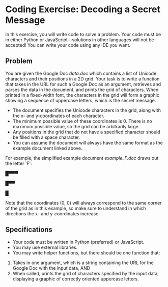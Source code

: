 # Coding Exercise: Decoding a Secret Message

In this exercise, you will write code to solve a problem. Your code must be in either Python or JavaScript—solutions in other languages will not be accepted! You can write your code using any IDE you want.

## Problem

You are given the Google Doc _data.doc_ which contains a list of Unicode characters and their positions in a 2D grid. Your task is to write a function that takes in the URL for such a Google Doc as an argument, retrieves and parses the data in the document, and prints the grid of characters. When printed in a fixed-width font, the characters in the grid will form a graphic showing a sequence of uppercase letters, which is the secret message.

- The document specifies the Unicode characters in the grid, along with the x- and y-coordinates of each character.
- The minimum possible value of these coordinates is 0. There is no maximum possible value, so the grid can be arbitrarily large.
- Any positions in the grid that do not have a specified character should be filled with a space character.
- You can assume the document will always have the same format as the example document linked above.

For example, the simplified example document _example_F.doc_ draws out the letter 'F':

█▀▀▀

█▀▀ 

█   

Note that the coordinates (0, 0) will always correspond to the same corner of the grid as in this example, so make sure to understand in which directions the x- and y-coordinates increase.

## Specifications
- Your code must be written in Python (preferred) or JavaScript.
- You may use external libraries.
- You may write helper functions, but there should be one function that:

1. Takes in one argument, which is a string containing the URL for the Google Doc with the input data, AND
2. When called, prints the grid of characters specified by the input data, displaying a graphic of correctly oriented uppercase letters.

